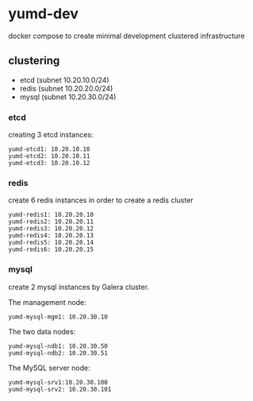 # yumd-dev
docker compose to create minimal development clustered infrastructure

## clustering
 - etcd (subnet 10.20.10.0/24)
 - redis (subnet 10.20.20.0/24)
 - mysql (subnet 10.20.30.0/24)

### etcd
creating 3 etcd instances:

```
yumd-etcd1: 10.20.10.10
yumd-etcd2: 10.20.10.11
yumd-etcd3: 10.20.10.12
```

### redis
create 6 redis instances in order to create a redis cluster

```
yumd-redis1: 10.20.20.10
yumd-redis2: 10.20.20.11
yumd-redis3: 10.20.20.12
yumd-redis4: 10.20.20.13
yumd-redis5: 10.20.20.14
yumd-redis6: 10.20.20.15
```


### mysql
create 2 mysql instances by Galera cluster.

The management node:

```
yumd-mysql-mgm1: 10.20.30.10
```

The two data nodes:

```
yumd-mysql-ndb1: 10.20.30.50
yumd-mysql-ndb2: 10.20.30.51
```

The MySQL server node:

```
yumd-mysql-srv1:10.20.30.100
yumd-mysql-srv2: 10.20.30.101
```